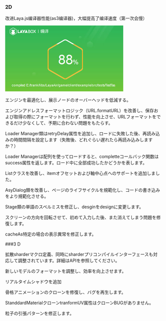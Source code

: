 ### 2D


改进Laya.js编译器性能(as3编译器)，大幅提高了编译速度（第一次会慢）

![layajs](.\imgs/layajs.jpg)

エンジンを最適化し、展示ノードのオーバーヘッドを低減する。

エンジンアドレスフォーマットロジック（URL.formatURL）を改善し、保存および取得の際にフォーマットを行わず、性能を向上させ、URLフォーマットをできるだけ少なくして、予期に合わない問題をもたらす。

Loader Manager類はretryDelay属性を追加し、ロードに失敗した後、再読み込みの時間間隔を設定します（失敗後、どれぐらい遅れたら再読み込みしますか？）

Loader Managerは配列を使ってロードすると、completteコールバック関数はsuccess属性を返します。ロード中に全部成功したかどうかを表します。

Listクラスを改善し、itemオフセットおよび軸中心点へのサポートを追加しました。

AsyDialog類を改善し、ページのライフサイクルを規範化し、コードの書き込みをより規範化させる。

Stage類の単語のスペルミスを修正し、desginをdesignに変更します。

スクリーンの方向を回転させて、初めて入力した後、また消えてしまう問題を修復します。

cacheAs特定の場合の表示異常を修正します。

###3 D

拡散sharderマクロ定義、同時にsharderプリコンパイルインターフェースも対応して調整されています。詳細はAPIを参照してください。

新しいモデルのフォーマットを調整し、効率を向上させます。

リアルタイムシャドウを追加

骨格アニメーションのクローンを修復し、バグを再生します。

StanddardMaterialクローンtranformUV属性はクローンBUGがありません。

粒子の引張パターンを修正します。